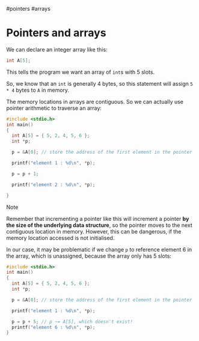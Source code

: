 #pointers #arrays

# Pointers and arrays

We can declare an integer array like this:

```c
int A[5];
```

This tells the program we want an array of `int`s with 5 slots.

So, we know that an `int` is generally 4 bytes, so this statement will assign `5 * 4` bytes to `A` in memory.

The memory locations in arrays are contiguous. So we can actually use pointer arithmetic to traverse an array:

```c
#include <stdio.h>
int main()
{
  int A[5] = { 5, 2, 4, 5, 6 };
  int *p;

  p = &A[0]; // store the address of the first element in the pointer

  printf("element 1 : %d\n", *p);

  p = p + 1;

  printf("element 2 : %d\n", *p);

}
```

> [!NOTE]
> Remember that incrementing a pointer like this will increment a pointer **by the size of the underlying data structure**, so the pointer moves to the next contiguous location in memory. However, this can be dangerous, if the memory location accessed is not initialised.

In our case, it may be problematic if we change `p` to reference element 6 in the array, which is unassigned, because the array only has 5 slots:

```c
#include <stdio.h>
int main()
{
  int A[5] = { 5, 2, 4, 5, 6 };
  int *p;

  p = &A[0]; // store the address of the first element in the pointer

  printf("element 1 : %d\n", *p);

  p = p + 5; // p ~= A[5], which doesn't exist!
  printf("element 6 : %d\n", *p);
}
```

